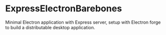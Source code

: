 # ExpressElectronBarebones

Minimal Electron application with Express server, setup with Electron forge to build a distributable desktop application.
